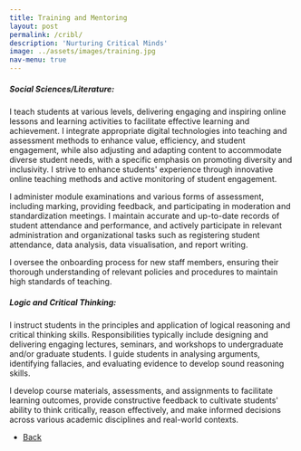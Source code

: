 ```yaml
---
title: Training and Mentoring
layout: post
permalink: /cribl/
description: 'Nurturing Critical Minds'
image: ../assets/images/training.jpg
nav-menu: true
---
```


<h5>Social Sciences/Literature:</h5>
I teach students at various levels, delivering engaging and inspiring online lessons and learning activities to facilitate effective learning and achievement. I integrate appropriate digital technologies into teaching and assessment methods to enhance value, efficiency, and student engagement, while also adjusting and adapting content to accommodate diverse student needs, with a specific emphasis on promoting diversity and inclusivity. I strive to enhance students' experience through innovative online teaching methods and active monitoring of student engagement.

I administer module examinations and various forms of assessment, including marking, providing feedback, and participating in moderation and standardization meetings. I maintain accurate and up-to-date records of student attendance and performance, and actively participate in relevant administration and organizational tasks such as registering student attendance, data analysis, data visualisation, and report writing.

I oversee the onboarding process for new staff members, ensuring their thorough understanding of relevant policies and procedures to maintain high standards of teaching.

<h5>Logic and Critical Thinking:</h5>
I instruct students in the principles and application of logical reasoning and critical thinking skills. Responsibilities typically include designing and delivering engaging lectures, seminars, and workshops to undergraduate and/or graduate students. I guide students in analysing arguments, identifying fallacies, and evaluating evidence to develop sound reasoning skills. 

I develop course materials, assessments, and assignments to facilitate learning outcomes, provide constructive feedback to cultivate students' ability to think critically, reason effectively, and make informed decisions across various academic disciplines and real-world contexts.



<ul class="actions">
<li><a href="/" class="button next scrolly">Back</a></li>
</ul>
